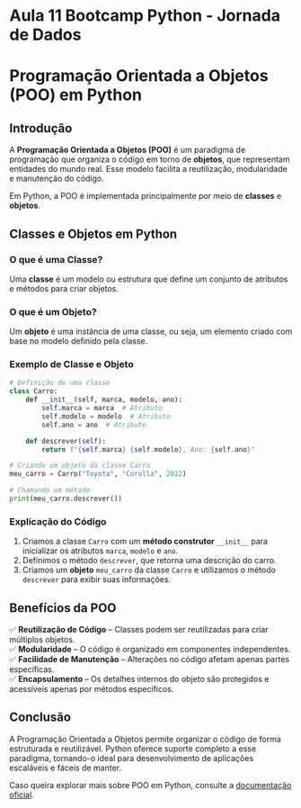 # Aula 11 Bootcamp Python - Jornada de Dados
# Programação Orientada a Objetos (POO) em Python

## Introdução

A **Programação Orientada a Objetos (POO)** é um paradigma de programação que organiza o código em torno de **objetos**, que representam entidades do mundo real. Esse modelo facilita a reutilização, modularidade e manutenção do código.

Em Python, a POO é implementada principalmente por meio de **classes** e **objetos**.

## Classes e Objetos em Python

### O que é uma Classe?
Uma **classe** é um modelo ou estrutura que define um conjunto de atributos e métodos para criar objetos.

### O que é um Objeto?
Um **objeto** é uma instância de uma classe, ou seja, um elemento criado com base no modelo definido pela classe.

### Exemplo de Classe e Objeto

```python
# Definição de uma classe
class Carro:
    def __init__(self, marca, modelo, ano):
        self.marca = marca  # Atributo
        self.modelo = modelo  # Atributo
        self.ano = ano  # Atributo

    def descrever(self):
        return f"{self.marca} {self.modelo}, Ano: {self.ano}"

# Criando um objeto da classe Carro
meu_carro = Carro("Toyota", "Corolla", 2022)

# Chamando um método
print(meu_carro.descrever())
```

### Explicação do Código
1. Criamos a classe `Carro` com um **método construtor** `__init__` para inicializar os atributos `marca`, `modelo` e `ano`.
2. Definimos o método `descrever`, que retorna uma descrição do carro.
3. Criamos um **objeto** `meu_carro` da classe `Carro` e utilizamos o método `descrever` para exibir suas informações.

## Benefícios da POO
✅ **Reutilização de Código** – Classes podem ser reutilizadas para criar múltiplos objetos.\
✅ **Modularidade** – O código é organizado em componentes independentes.\
✅ **Facilidade de Manutenção** – Alterações no código afetam apenas partes específicas.\
✅ **Encapsulamento** – Os detalhes internos do objeto são protegidos e acessíveis apenas por métodos específicos.

## Conclusão

A Programação Orientada a Objetos permite organizar o código de forma estruturada e reutilizável. Python oferece suporte completo a esse paradigma, tornando-o ideal para desenvolvimento de aplicações escaláveis e fáceis de manter.

Caso queira explorar mais sobre POO em Python, consulte a [documentação oficial](https://docs.python.org/pt-br/3/tutorial/classes.html).
